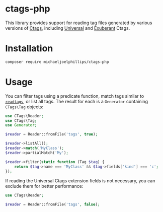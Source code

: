 # ctags-php

This library provides support for reading tag files generated by various
versions of [Ctags](https://en.wikipedia.org/wiki/Ctags), including [Universal](https://ctags.io/) and [Exuberant](http://ctags.sourceforge.net/) Ctags.

# Installation

```sh
composer require michaeljoelphillips/ctags-php
```

# Usage

You can filter tags using a predicate function, match tags similar to
[`readtags`](https://docs.ctags.io/en/latest/man/readtags.1.html), or list all tags.  The result for each is a `Generator`
containing `CTags\Tag` objects:

```php
use CTags\Reader;
use CTags\Tag;
use Generator;

$reader = Reader::fromFile('tags', true);

$reader->listAll();
$reader->match('MyClass');
$reader->partialMatch('My');

$reader->filter(static function (Tag $tag) {
    return $tag->name === 'MyClass' && $tag->fields['kind'] === 'c';
});
```

If reading the Universal Ctags extension fields is not necessary, you can
exclude them for better performance:

```php
use CTags\Reader;

$reader = Reader::fromFile('tags', false);
```
